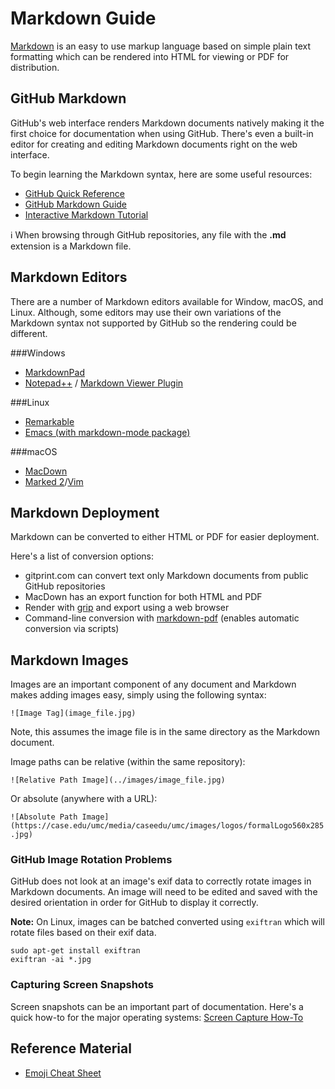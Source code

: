 # Markdown Guide

[Markdown](https://en.wikipedia.org/wiki/Markdown) is an easy to use markup language based on simple plain text formatting which can be rendered into HTML for viewing or PDF for distribution.

## GitHub Markdown
GitHub's web interface renders Markdown documents natively making it the first choice for documentation when using GitHub.  There's even a built-in editor for creating and editing Markdown documents right on the web interface.

To begin learning the Markdown syntax, here are some useful resources:

* [GitHub Quick Reference](https://help.github.com/articles/basic-writing-and-formatting-syntax/)
* [GitHub Markdown Guide](https://guides.github.com/features/mastering-markdown/)
* [Interactive Markdown Tutorial](http://www.markdowntutorial.com)

:information_source: When browsing through GitHub repositories, any file with the **.md** extension is a Markdown file.

## Markdown Editors
There are a number of Markdown editors available for Window, macOS, and Linux.  Although, some editors may use their own variations of the Markdown syntax not supported by GitHub so the rendering could be different.

###Windows

* [MarkdownPad](http://markdownpad.com)
* [Notepad++](https://notepad-plus-plus.org/) / [Markdown Viewer Plugin](Markdown-WindowsNotepadPlusPlusPlugin.md)

###Linux

* [Remarkable](https://remarkableapp.github.io/linux.html)
* [Emacs (with markdown-mode package)](http://jblevins.org/projects/markdown-mode/)

###macOS

* [MacDown](http://macdown.uranusjr.com)
* [Marked 2](http://marked2app.com/)/[Vim](http://www.vim.org/)

## Markdown Deployment
Markdown can be converted to either HTML or PDF for easier deployment.

Here's a list of conversion options:

* gitprint.com can convert text only Markdown documents from public GitHub repositories
* MacDown has an export function for both HTML and PDF
* Render with [grip](https://github.com/joeyespo/grip) and export using a web browser
* Command-line conversion with [markdown-pdf](https://github.com/alanshaw/markdown-pdf) (enables automatic conversion via scripts)

## Markdown Images 

Images are an important component of any document and Markdown makes adding images easy, simply using the following syntax:

`![Image Tag](image_file.jpg)`

Note, this assumes the image file is in the same directory as the Markdown document.  

Image paths can be relative (within the same repository):

`![Relative Path Image](../images/image_file.jpg)`

Or absolute (anywhere with a URL):

`![Absolute Path Image](https://case.edu/umc/media/caseedu/umc/images/logos/formalLogo560x285.jpg)`

### GitHub Image Rotation Problems

GitHub does not look at an image's exif data to correctly rotate images in Markdown documents.  An image will need to be edited and saved with the desired orientation in order for GitHub to display it correctly.

**Note:** On Linux, images can be batched converted using `exiftran` which will rotate files based on their exif data.

```
sudo apt-get install exiftran
exiftran -ai *.jpg
```

### Capturing Screen Snapshots

Screen snapshots can be an important part of documentation.  Here's a quick how-to for the major operating systems: [Screen Capture How-To](ScreenCapture-HowTo.md)

## Reference Material

* [Emoji Cheat Sheet](http://www.webpagefx.com/tools/emoji-cheat-sheet/)